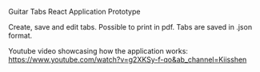 Guitar Tabs React Application Prototype

Create, save and edit tabs.
Possible to print in pdf.
Tabs are saved in .json format.

Youtube video showcasing how the application works:
https://www.youtube.com/watch?v=g2XKSy-f-qo&ab_channel=Kiisshen
